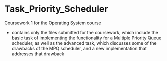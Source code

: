 # Task_Priority_Scheduler

Coursework 1 for the Operating System course

- contains only the files submitted for the coursework, which include the basic task of implementing the functionality for a Multiple Priority Queue scheduler, as well as the advanced task, which discusses some of the drawbacks of the MPQ scheduler, and a new implementation that addresses that drawback
